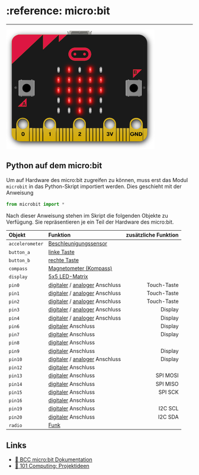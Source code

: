 # :reference: micro:bit
---

![micro:bit](images/microbit-red-heart.png)


## Python auf dem micro:bit

Um auf Hardware des micro:bit zugreifen zu können, muss erst das Modul `microbit` in das Python-Skript importiert werden. Dies geschieht mit der Anweisung

``` python
from microbit import *
```

Nach dieser Anweisung stehen im Skript die folgenden Objekte zu Verfügung. Sie repräsentieren je ein Teil der Hardware des micro:bit.

| Objekt          | Funktion                                   | zusätzliche Funktion |
|:--------------- |:------------------------------------------ | --------------------:|
| `accelerometer` | [Beschleunigungssensor][11]                |                      |
| `button_a`      | [linke Taste][12]                          |                      |
| `button_b`      | [rechte Taste][12]                         |                      |
| `compass`       | [Magnetometer (Kompass)][13]               |                      |
| `display`       | [5x5 LED-Matrix][14]                       |                      |
| `pin0`          | [digitaler][15] / [analoger][16] Anschluss |          Touch-Taste |
| `pin1`          | [digitaler][15] / [analoger][16] Anschluss |          Touch-Taste |
| `pin2`          | [digitaler][15] / [analoger][16] Anschluss |          Touch-Taste |
| `pin3`          | [digitaler][15] / [analoger][16] Anschluss |              Display |
| `pin4`          | [digitaler][15] / [analoger][16] Anschluss |              Display |
| `pin6`          | [digitaler][15] Anschluss                  |              Display |
| `pin7`          | [digitaler][15] Anschluss                  |              Display |
| `pin8`          | [digitaler][15] Anschluss                  |                      |
| `pin9`          | [digitaler][15] Anschluss                  |              Display |
| `pin10`         | [digitaler][15] / [analoger][16] Anschluss |              Display |
| `pin12`         | [digitaler][15] Anschluss                  |                      |
| `pin13`         | [digitaler][15] Anschluss                  |             SPI MOSI |
| `pin14`         | [digitaler][15] Anschluss                  |             SPI MISO |
| `pin15`         | [digitaler][15] Anschluss                  |              SPI SCK |
| `pin16`         | [digitaler][15] Anschluss                  |                      |
| `pin19`         | [digitaler][15] Anschluss                  |              I2C SCL |
| `pin20`         | [digitaler][15] Anschluss                  |              I2C SDA |
| `radio`         | [Funk][17]                                 |                      |

## Links

* [:link: BCC micro:bit Dokumentation][1]
* [:link: 101 Computing: Projektideen][2]

[1]: https://microbit-micropython.readthedocs.io/en/latest/
[2]: https://www.101computing.net/category/bbc-microbit/

[11]: ?page=5-accelerometer
[12]: ?page=4-buttons
[13]: ?page=6-compass
[14]: ?page=2-display
[15]: ?page=7-digital-io
[16]: ?page=8-analog-io
[17]: ?page=9-radio
